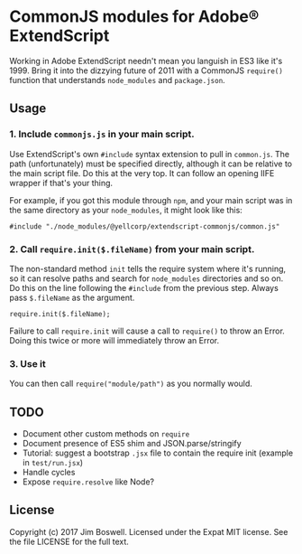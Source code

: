# CommonJS modules for Adobe® ExtendScript

Working in Adobe ExtendScript needn't mean you languish in ES3 like it's 1999.
Bring it into the dizzying future of 2011 with a CommonJS `require()` function
that understands `node_modules` and `package.json`.

## Usage

### 1. Include `commonjs.js` in your main script.

Use ExtendScript's own `#include` syntax extension to pull in `common.js`. The
path (unfortunately) must be specified directly, although it can be relative to
the main script file. Do this at the very top. It can follow an opening IIFE
wrapper if that's your thing.

For example, if you got this module through `npm`, and your main script was in
the same directory as your `node_modules`, it might look like this:
```
#include "./node_modules/@yellcorp/extendscript-commonjs/common.js"
```

### 2. Call `require.init($.fileName)` from your main script.

The non-standard method `init` tells the require system where it's running, so
it can resolve paths and search for `node_modules` directories and so on. Do
this on the line following the `#include` from the previous step. Always pass
`$.fileName` as the argument.
```
require.init($.fileName);
```

Failure to call `require.init` will cause a call to `require()` to throw an
Error.  Doing this twice or more will immediately throw an Error.

### 3. Use it

You can then call `require("module/path")` as you normally would.

## TODO

* Document other custom methods on `require`
* Document presence of ES5 shim and JSON.parse/stringify
* Tutorial: suggest a bootstrap `.jsx` file to contain the require init
  (example in `test/run.jsx`)
* Handle cycles
* Expose `require.resolve` like Node?

## License

Copyright (c) 2017 Jim Boswell.  Licensed under the Expat MIT license.  See the
file LICENSE for the full text.
